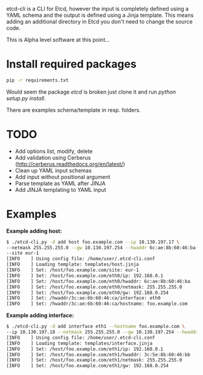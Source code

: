 etcd-cli is a CLI for Etcd, however the input is completely defined using a YAML schema and the output is defined using a Jinja template. This means adding an additional directory in Etcd you don't need to change the source code.

This is Alpha level software at this point...

# Install required packages

```bash
pip -r requirements.txt
```
Would seem the package *etcd* is broken just clone it and run *python setup.py install*.

There are examples schema/template in resp. folders.

# TODO

- Add options list, modify, delete
- Add validation using Cerberus (http://cerberus.readthedocs.org/en/latest/)
- Clean up YAML input schemas
- Add input without positional argument
- Parse template as YAML after JINJA
- Add JINJA templating to YAML input

# Examples

**Example adding host:**

```bash
$ ./etcd-cli.py -d add host foo.example.com --ip 10.130.197.17 \
--netmask 255.255.255.0 --gw 10.130.197.254 --hwaddr 6c:ae:8b:60:46:ba \
--site eur-1
[INFO    ] Using config file: /home/user/.etcd-cli.conf
[INFO    ] Loading template: templates/host.jinja
[INFO    ] Set: /host/foo.example.com/site: eur-1
[INFO    ] Set: /host/foo.example.com/eth0/ip: 192.168.0.1
[INFO    ] Set: /host/foo.example.com/eth0/hwaddr: 6c:ae:8b:60:46:ba
[INFO    ] Set: /host/foo.example.com/eth0/netmask: 255.255.255.0
[INFO    ] Set: /host/foo.example.com/eth0/gw: 192.168.0.254
[INFO    ] Set: /hwaddr/3c:ae:6b:60:46:ca/interface: eth0
[INFO    ] Set: /hwaddr/3c:ae:6b:60:46:ca/hostname: foo.example.com
```

**Example adding interface:**

```bash
$ ./etcd-cli.py -d add interface eth1 --hostname foo.example.com \
--ip 10.130.197.18 --netmask 255.255.255.0 --gw 10.130.197.254 --hwaddr 3c:ae:6b:60:46:ca
[INFO    ] Using config file: /home/user/.etcd-cli.conf
[INFO    ] Loading template: templates/interface.jinja
[INFO    ] Set: /host/foo.example.com/eth1/ip: 192.168.0.1
[INFO    ] Set: /host/foo.example.com/eth1/hwaddr: 3c:5e:8b:60:46:bb
[INFO    ] Set: /host/foo.example.com/eth1/netmask: 255.255.255.0
[INFO    ] Set: /host/foo.example.com/eth1/gw: 192.168.0.254
```
